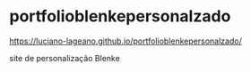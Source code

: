 # portfolioblenkepersonalzado
https://luciano-lageano.github.io/portfolioblenkepersonalzado/




site de personalização Blenke
